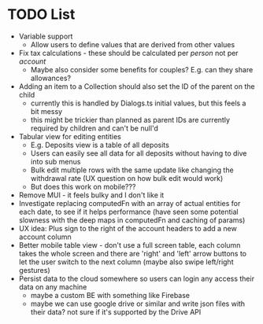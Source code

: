 # TODO List

* Variable support
  * Allow users to define values that are derived from other values
* Fix tax calculations - these should be calculated per _person_ not per _account_
  * Maybe also consider some benefits for couples? E.g. can they share allowances?
* Adding an item to a Collection should also set the ID of the parent on the child
  * currently this is handled by Dialogs.ts initial values, but this feels a bit messy
  * this might be trickier than planned as parent IDs are currently required by children and can't be null'd
* Tabular view for editing entities
  * E.g. Deposits view is a table of all deposits
  * Users can easily see all data for all deposits without having to dive into sub menus
  * Bulk edit multiple rows with the same update like changing the withdrawal rate (UX question on how bulk edit would work)
  * But does this work on mobile???
* Remove MUI - it feels bulky and I don't like it
* Investigate replacing computedFn with an array of actual entities for each date, to see if it helps performance (have seen some potential slowness with the deep maps in computedFn and caching of params)
* UX idea: Plus sign to the right of the account headers to add a new account column
* Better mobile table view - don't use a full screen table, each column takes the whole screen and there are 'right' and 'left' arrow buttons to let the user switch to the next column (maybe also swipe left/right gestures)
* Persist data to the cloud somewhere so users can login any access their data on any machine
  * maybe a custom BE with something like Firebase
  * maybe we can use google drive or similar and write json files with their data? not sure if it's supported by the Drive API